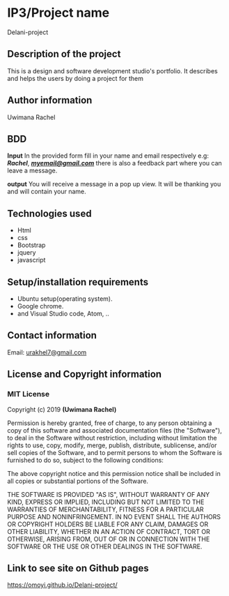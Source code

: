 # IP3/Project name

Delani-project

## Description of the project

This is a design and software development studio's portfolio. It describes 
and helps the users by doing a project for them  

## Author information

Uwimana Rachel

## BDD

**Input**
In the provided form fill in your name and email respectively e.g: ***Rachel***, ***myemail@gmail.com***
there is also a feedback part where you can leave a message.

**output**
You will receive a message in a pop up view. 
It will be thanking you and will contain your name.

## Technologies used
* Html 
* css
* Bootstrap
* jquery
* javascript

## Setup/installation requirements

* Ubuntu setup(operating system). 
* Google chrome. 
* and Visual Studio code, Atom, ..

## Contact information
Email: urakhel7@gmail.com

## License and Copyright information
### MIT License

Copyright (c) 2019 **(Uwimana Rachel)**

Permission is hereby granted, free of charge, to any person obtaining a copy
of this software and associated documentation files (the "Software"), to deal
in the Software without restriction, including without limitation the rights
to use, copy, modify, merge, publish, distribute, sublicense, and/or sell
copies of the Software, and to permit persons to whom the Software is
furnished to do so, subject to the following conditions:

The above copyright notice and this permission notice shall be included in all
copies or substantial portions of the Software.

THE SOFTWARE IS PROVIDED "AS IS", WITHOUT WARRANTY OF ANY KIND, EXPRESS OR
IMPLIED, INCLUDING BUT NOT LIMITED TO THE WARRANTIES OF MERCHANTABILITY,
FITNESS FOR A PARTICULAR PURPOSE AND NONINFRINGEMENT. IN NO EVENT SHALL THE
AUTHORS OR COPYRIGHT HOLDERS BE LIABLE FOR ANY CLAIM, DAMAGES OR OTHER
LIABILITY, WHETHER IN AN ACTION OF CONTRACT, TORT OR OTHERWISE, ARISING FROM,
OUT OF OR IN CONNECTION WITH THE SOFTWARE OR THE USE OR OTHER DEALINGS IN THE
SOFTWARE.

## Link to see site on Github pages
https://omoyi.github.io/Delani-project/
